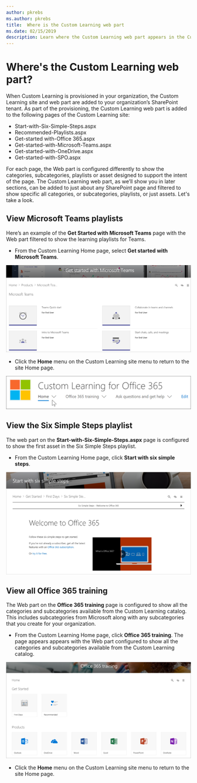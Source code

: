 ```yaml
---
author: pkrebs
ms.author: pkrebs
title:  Where is the Custom Learning web part
ms.date: 02/15/2019
description: Learn where the Custom Learning web part appears in the Custom Learning site
---
```


# Where's the Custom Learning web part?

When Custom Learning is provisioned in your organization, the Custom Learning site and web part are added to your organization’s SharePoint tenant. As part of the provisioning, the Custom Learning web part is added to the following pages of the Custom Learning site:

- Start-with-Six-Simple-Steps.aspx 
- Recommended-Playlists.aspx
- Get-started with-Office 365.aspx
- Get-started-with-Microsoft-Teams.aspx
- Get-started-with-OneDrive.aspx
- Get-started-with-SPO.aspx

For each page, the Web part is configured differently to show the categories, subcategories, playlists or asset designed to support the intent of the page. The Custom Learning web part, as we’ll show you in later sections, can be added to just about any SharePoint page and filtered to show specific all categories, or subcategories, playlists, or just assets. Let's take a look. 

## View Microsoft Teams playlists

Here’s an example of the **Get Started with Microsoft Teams** page with the Web part filtered to show the learning playlists for Teams. 

- From the Custom Learning Home page, select **Get started with Microsoft Teams**.

![cg-whereiswp-teams.png](media/cg-whereiswp-teams.png)

- Click the **Home** menu on the Custom Learning site menu to return to the site Home page.

![cg-homebtnmenu.png](media/cg-homebtnmenu.png)

## View the Six Simple Steps playlist

The web part on the **Start-with-Six-Simple-Steps.aspx** page is configured to show the first asset in the Six Simple Steps playlist. 

- From the Custom Learning Home page,  click **Start with six simple steps**. 

![cg-whereiswp-six.png](media/cg-whereiswp-six.png)

## View all Office 365 training

The Web part on the **Office 365 training** page is configured to show all the categories and subcategories available from the Custom Learning catalog. This includes subcategories from Microsoft along with any subcategories that you create for your organization.

- From the Custom Learning Home page, click **Office 365 training**. The page appears appears with the Web part configured to show all the categories and subcategories available from the Custom Learning catalog.

![cg-whereiswp-o365.png](media/cg-whereiswp-o365.png)

- Click the **Home** menu on the Custom Learning site menu to return to the site Home page.

